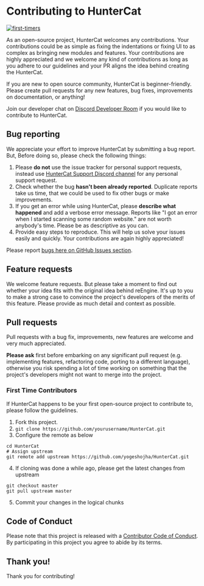 # Contributing to HunterCat
[![first-timers](https://img.shields.io/badge/first--timers--only-friendly-blue.svg?style=flat-square)](https://www.firsttimersonly.com/)

As an open-source project, HunterCat welcomes any contributions. Your contributions could be as simple as fixing the indentations or fixing UI to as complex as bringing new modules and features.
Your contributions are highly appreciated and we welcome any kind of contributions as long as you adhere to our guidelines and your PR aligns the idea behind creating the HunterCat.

If you are new to open source community, HunterCat is beginner-friendly. Please create pull requests for any new features, bug fixes, improvements on documentation, or anything!

Join our developer chat on [Discord Developer Room](https://discord.gg/JuhHdHTtwd) if you would like to contribute to HunterCat.

## Bug reporting

We appreciate your effort to improve HunterCat by submitting a bug report. But, Before doing so, please check the following things:

1. Please **do not** use the issue tracker for personal support requests, instead use [HunterCat Support Discord channel](https://discord.gg/azv6fzhNCE) for any personal support request.
2. Check whether the bug **hasn't been already reported**. Duplicate reports take us time, that we could be used to fix other bugs or make improvements.
3. If you get an error while using HunterCat, please **describe what happened** and add a verbose error message. Reports like "I got an error when I started scanning some random website." are not worth anybody's time. Please be as descriptive as you can.
4. Provide easy steps to reproduce. This will help us solve your issues easily and quickly.
Your contributions are again highly appreciated!

Please report [bugs here on GitHub Issues section][1].

[1]: https://github.com/yogeshojha/HunterCat/issues/new


## Feature requests
We welcome feature requests. But please take a moment to find out whether your idea fits with the original idea behind reEngine. It's up to you to make a strong case to convince the project's developers of the merits of this feature. Please provide as much detail and context as possible.

## Pull requests
Pull requests with a bug fix, improvements, new features are welcome and very much appreciated.

**Please ask** first before embarking on any significant pull request (e.g. implementing features, refactoring code, porting to a different language), otherwise you risk spending a lot of time working on something that the project's developers might not want to merge into the project.

### First Time Contributors
If HunterCat happens to be your first open-source project to contribute to, please follow the guidelines.

1. Fork this project.
2. `git clone https://github.com/yourusername/HunterCat.git`
3. Configure the remote as below
```
cd HunterCat
# Assign upstream
git remote add upstream https://github.com/yogeshojha/HunterCat.git
```
4. If cloning was done a while ago, please get the latest changes from upstream
```
git checkout master
git pull upstream master
```
5. Commit your changes in the logical chunks

## Code of Conduct

Please note that this project is released with a [Contributor Code of Conduct](CODE_OF_CONDUCT.md).
By participating in this project you agree to abide by its terms.

## Thank you!

Thank you for contributing!
